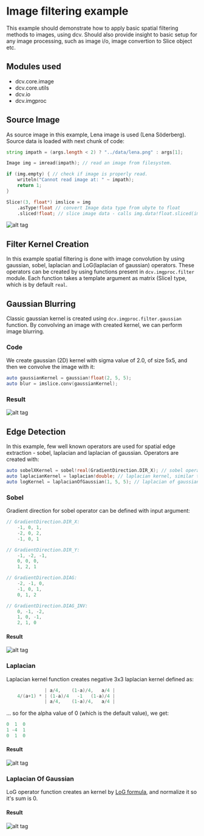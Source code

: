 # Image filtering example


This example should demonstrate how to apply basic spatial filtering methods to images, using dcv.
Should also provide insight to basic setup for any image processing, such as image i/o, image convertion to Slice object etc.


## Modules used
* dcv.core.image
* dcv.core.utils
* dcv.io
* dcv.imgproc

## Source Image

As source image in this example, Lena image is used (Lena Söderberg). Source data is loaded with next chunk of code:

```d
string impath = (args.length < 2) ? "../data/lena.png" : args[1];

Image img = imread(impath); // read an image from filesystem.

if (img.empty) { // check if image is properly read.
	writeln("Cannot read image at: " ~ impath);
	return 1;
}

Slice!(3, float*) imslice = img
	.asType!float // convert Image data type from ubyte to float
	.sliced!float; // slice image data - calls img.data!float.sliced(img.height, img.width, img.channels)
```

![alt tag](https://github.com/ljubobratovicrelja/dcv/blob/master/examples/data/lena.png)


## Filter Kernel Creation

In this example spatial filtering is done with image convolution by using gaussian, sobel,
laplacian and LoG(laplacian of gaussian) operators. These operators can be created by using 
functions present in ```dcv.imgproc.filter``` module. Each function takes a template argument
as matrix (Slice) type, which is by default ```real```.


## Gaussian Blurring

Classic gaussian kernel is created using ```dcv.imgproc.filter.gaussian``` function. By convolving an image
with created kernel, we can perform image blurring.

### Code

We create gaussian (2D) kernel with sigma value of 2.0, of size 5x5, and then we convolve the image 
with it:

```d
auto gaussianKernel = gaussian!float(2, 5, 5);
auto blur = imslice.conv(gaussianKernel);
```

### Result

![alt tag](https://github.com/ljubobratovicrelja/dcv/blob/master/examples/filter/result/outblur.png)


## Edge Detection

In this example, few well known operators are used for spatial edge extraction - sobel, laplacian and laplacian of gaussian.
Operators are created with:

```d
auto sobelXKernel = sobel!real(GradientDirection.DIR_X); // sobel operator for horizontal (X) gradients
auto laplacianKernel = laplacian!double; // laplacian kernel, similar to matlabs fspecial('laplacian', alpha)
auto logKernel = laplacianOfGaussian(1, 5, 5); // laplacian of gaussian, similar to matlabs fspecial('log', alpha, width, height)
```

### Sobel

Gradient direction for sobel operator can be defined with input argument:

```d
// GradientDirection.DIR_X:
	-1, 0, 1,
	-2, 0, 2,
	-1, 0, 1

// GradientDirection.DIR_Y:
	-1, -2, -1,
	0, 0, 0,
	1, 2, 1

// GradientDirection.DIAG:
	-2, -1, 0,
	-1, 0, 1,
	0, 1, 2

// GradientDirection.DIAG_INV:
	0, -1, -2,
	1, 0, -1,
	2, 1, 0
```
#### Result

![alt tag](https://github.com/ljubobratovicrelja/dcv/blob/master/examples/filter/result/sobel.png)

### Laplacian

Laplacian kernel function creates negative 3x3 laplacian kernel defined as:

```d
              | a/4,    (1-a)/4,   a/4 |
    4/(a+1) * | (1-a)/4   -1   (1-a)/4 |
              | a/4,    (1-a)/4,   a/4 |
```

... so for the alpha value of 0 (which is the default value), we get:

```d
0  1  0
1 -4  1
0  1  0
```

#### Result

![alt tag](https://github.com/ljubobratovicrelja/dcv/blob/master/examples/filter/result/laplace.png)

### Laplacian Of Gaussian

LoG operator function creates an kernel by [LoG formula](http://homepages.inf.ed.ac.uk/rbf/HIPR2/log.htm),
and normalize it so it's sum is 0.

#### Result

![alt tag](https://github.com/ljubobratovicrelja/dcv/blob/master/examples/filter/result/log.png)

